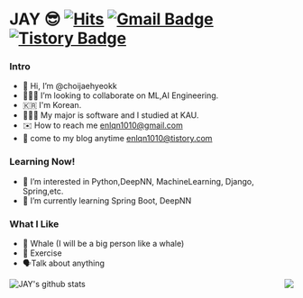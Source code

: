 # JAY 😎 [![Hits](https://hits.seeyoufarm.com/api/count/incr/badge.svg?url=https%3A%2F%2Fgithub.com%2Fhaesoo9410&count_bg=%23EB8B10&title_bg=%23684327&icon=&icon_color=%23E7E7E7&title=VISIT&edge_flat=false)](https://github.com/choijaehyeokk) [![Gmail Badge](https://img.shields.io/badge/Gmail-D14836?style=flat&logo=Gmail&logoColor=white)](mailto:enlqn1010@gmail.com) [![Tistory Badge](https://img.shields.io/badge/Tech%20Blog-555263?style=flat&logoColor=white)](https://enlqn1010.tistory.com/)

### Intro
- 👋 Hi, I’m @choijaehyeokk
- 👨🏻‍💻 I’m looking to collaborate on ML,AI Engineering.
-  🇰🇷 I'm Korean.
-  👨🏻‍🎓 My major is software and I studied at KAU.
-  ✉️ How to reach me enlqn1010@gmail.com
-  📔 come to my blog anytime enlqn1010@tistory.com
### Learning Now!
- 👀 I’m interested in Python,DeepNN, MachineLearning, Django, Spring,etc.
- 🌱 I’m currently learning Spring Boot, DeepNN
### What I Like
- 🐳 Whale (I will be a big person like a whale)
- 🏃 Exercise
- 🗣Talk about anything

![JAY's github stats](https://github-readme-stats.vercel.app/api?username=choijaehyeokk&show_icons=true)
<img align='right' src="http://mazassumnida.wtf/api/v2/generate_badge?boj=enlqn1010">
